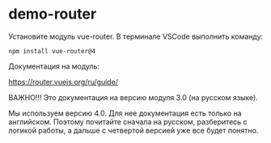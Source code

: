 # demo-router

Установите модуль vue-router. В терминале VSCode выполнить команду:

<code>npm install vue-router@4</code>

Документация на модуль:

https://router.vuejs.org/ru/guide/

ВАЖНО!!! Это документация на версию модуля 3.0 (на русском языке).

Мы используем версию 4.0. Для нее документация есть только на английском.
Поэтому почитайте сначала на русском, разберитесь с логикой работы,
а дальше с четвертой версией уже все будет понятно.
